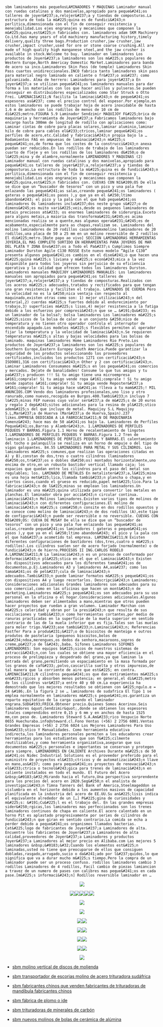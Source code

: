 
```
sbm laminadores más pequeñosLAMINADORES Y MAQUINAS Laminador manual con ruedas catalinas y dos manivelas,apropiado para peque&#241;os talleres de joyer&#237;a,relojer&#237;a y tiendas de composturas.La estructura de toda la m&#225;quina es de fundici&#243;n perlitica,dimensionada con el fin de conseguir resistencia y menejabilidad.Los ejes engranajes y mecanismos que componen la m&#225;quina,est&#225;n fabricados con. laminadores adam SKM Machinery Co.Ltd.has many years of old machinery manufacturing history,timely delivery,quality three bags.Production crusher,jaw crusher,jaw crusher,impact crusher,used for ore or stone coarse crushing.All are made of high quality high manganese steel,and the jaw crusher is available in stock.Welcome to buy. laminador en laminadores Los productos de Joyer&#237;a laminadores son los m&#225;s populares de Western Europe,North Americay Domestic Market.Laminadores para banda de acero sa inco.Laminadores Skin Pass (de temple) Laminadores Skin Pass cuartos unidireccionales.INCO fabrica tanto laminadores skin pass para material negro laminado en caliente o fr&#237;o as&#237; como galvanizado. Alma de herrero: Laminadores para joyer&#237;a En joyer&#237;a se utilizan peque&#241;os laminadores manuales para dar forma a los materiales con los que hacer anillos y pulseras.Se pueden conseguir en distribuidores especializados como Star Struck o Otto Frei. LAMINACI&#211;N facilita la laminaci&#243;n de peque&#241;os espesores as&#237; como el preciso control del espesor.Por ejemplo,en estos laminadores se puede trabajar hoja de acero inoxidable de hasta 1.6 m de ancho con los rodillos de menos de 10 cm de di&#225;metro.FIGURA 5.9 Laminador Sendzimir MAQUIJOY F&#225;brica de maquinaria y herramienta de Joyer&#237;a Fabricamos laminadores bajo encargo hasta 300mm de longitud de rodillo con aplicaciones como: Laminar cintas de cobre para placas solares,laminar aluminio,laminar hilo de cobre para cables el&#233;ctricos,laminar peque&#241;os perfiles de acero,etc.Calidad y fabricaci&#243;n propia bajo la … Rodamientos FAG en ampuesas de laminaci&#243;n m&#225;s peque&#241;os,de forma que los costes de la construcci&#243;n anexa puedan ser reducidos.En los rodillos de trabajo de los laminadores cuarto de fleje y en los rodillos de los laminadores d&#250;o de l&#225;mina y de alambre,normalmente LAMINADORES Y MAQUINAS (2) Laminador manual con ruedas catalinas y dos manivelas,apropiado para peque&#241;os talleres de joyer&#237;a,relojer&#237;a y tiendas de composturas.La estructura de toda la m&#225;quina es de fundici&#243;n perlitica,dimensionada con el fin de conseguir resistencia y menejabilidad.Los ejes engranajes y mecanismos que componen la m&#225;quina,est&#225;n fabricados con. CUEVAS CON NI&#209;OS De ella se dice que un “buscador de tesoros” con un pico y una pala fue enlazando las peque&#241;as salas,creando peque&#241;os laminadores ( gateras o peque&#241;os pasos ),y que ya en el &#250;ltimo abandon&#243; el pico y la pala con el que hab peque&#241;os laminadores Os laminadores inclu&#237;dos neste grupo s&#227;o de dimens&#245;es muito vari&#225;veis,desde os pequenos laminadores de metais preciosos at&#233; os enormes laminadores de siderurgia.Exceto para alguns metais,a maioria das transforma&#231;&#245;es acima mencionadas realiza se a quente,mas algumas opera&#231;&#245;es de acabamento,especialmente para as chapas,realizam se. Laminadores del molino laminadores de 20 rodillos casarombomxmolino laminadores de 20 rodillos,una placa de 50 a 25 mm en un molino reversible de 2 rodillos El di&#225;metro.[Bate papo ao vivo] SECCION LAMINADORAS HERRAMIENTAS JOYERIA,EL MAS COMPLETO SURTIDO EN HERRAMIENTAS PARA JOYEROS DE MAR DEL PLATA Y ZONA Env&#237;os a Todo el Pa&#237;s Cumplimos Siempre Laminador Durston Agile C130 ROSSE Este nuevo modelo “Agile C130” presenta algunos peque&#241;os cambios en el dise&#241;o que hacen una m&#225;quina m&#225;s liviana y m&#225;s econ&#243;mica a la vez disponible para todos los joyeros sin perjuicio de su eficiencia operativa y la calidad que ofrecen todos los laminadores Durston. Laminadores manuales MAQUIJOY LAMINADORES MANUALES: Los laminadores manuales son apropiados para peque&#241;os talleres de joyer&#237;a,relojer&#237;a y tiendas de composturas.Realizados con los aceros m&#225;s adecuados,tratados y rectificados para que tengan una gran resistencia y faciliten el trabajo. LAMINADOS DE CUERDA Pero la velocidad no es la &#250;nica ventaja con respecto al maquinado,existen otras como son: 1) mejor utilizaci&#243;n del material,2) cuerdas m&#225;s fuertes debido al endurecimiento por trabajo,3) superficies m&#225;s lisas,4) mejor resistencia a la fatiga debido a los esfuerzos por compresi&#243;n que se … &#191;Qu&#233; es un laminador de la bolsa?; bolsa laminadores Los laminadores m&#225;s b&#225;sicos de la bolsa de calor a un conjunto &#250;nico de temperatura y no tienen otro operador controla el interruptor de encendido apagado.Los modelos m&#225;s flexibles permiten al operador fijar la temperatura y la velocidad de laminaci&#243;n.Se requieren temperaturas m&#225;s altas y bajas velocidades para las bolsas de laminado. maquinas laminadores Home Laminadores Rio Preto.Los productos de Joyer&#237;a laminadores son los m&#225;s populares de Southern Europe,Eastern Europey South America.Puede garantizar la seguridad de los productos seleccionando los proveedores certificados,incluidos los productos 1271 con certificaci&#243;n ISO9001,316 con certificaci&#243;n Other y 2 con certificaci&#243;n. Laminar Laminadores Consumamos m&#225;s en los peque&#241;os comercios y mercados. Dejate de banalidades! Consume lo que tus amigos y tu pa&#237;s producen !!! Si tu amigo tiene una microempresa &#161;comprale! Si tu amigo vende ropa &#161;comprale ! Si tu amigo vende zapatos &#161;comprale! Si tu amiga vende Reposter&#237;a &#161;comprale! Si tu amiga hace u&#241;as !lleva a tu mam&#225;! MIL ANUNCIOS.COM Vendo dos laminadores profesionales,uno liso y otro ranurado,como nuevos,recogida en Burgos.400.Tambi&#233;n incluyo 7 l&#225;minas FEP nuevas cuyo valor ser&#237;a de m&#225;s de 20 euros y regalo 2 dep&#243;sitos adicionales para la resina de pl&#225;stico adem&#225;s del que incluye de metal. Maquijoy S.L Maquijoy S.L,Mar&#237;a de Huerva (Mar&#237;a de Huerva,Spain).237 likes.EMPRESA DEDICADA A LA FABRICACI&#211;N DE MAQUINARIA Comenz&#243; hace mas de 50 a&#241;os bajo la. Laminadores de Perfiles Peque&#241;os,Barras y Alambr&#243;n. 1.LAMINADORES DE PERFILES PEQUEOS Y BARRAS.Figura 1.1 Horno de recalentamiento de lingotes 1.LAMINADORES DE PERFILES PEQUEOS Y BARRAS.Figura 1.2 Tren de laminacin 1.LAMINADORES DE PERFILES PEQUEOS Y BARRAS.El calentamiento del tocho o palanquilla se realiza en un horno de empuje o del tipo de vigas galopantes. 84.55 LAMINADORES PARA METAL Y SUS CILINDROS. Los laminadores m&#225;s comunes,que realizan las operaciones citadas en A) y B),constan de dos,tres o cuatro cilindros (laminadores d&#250;os,tr&#237;os o dobles d&#250;os) montados horizontalmente,uno encima de otro,en un robusto bastidor vertical llamado caja; los espacios que quedan entre los cilindros para el paso del metal son regulables; los. LAMINADO DE METALES En metalister&#237;a,l&#225;mina es una hoja met&#225;lica,llamada tambi&#233;n plancha o chapa,y en ciertos casos,cuando el grueso es reducido,papel met&#225;lico.Para la fabricaci&#243;n de l&#225;minas se emplean los laminadores.Un laminador es una m&#225;quina utilizada para convertir los metales en planchas.El laminador obra por acci&#243;n circular continua. Laminaci&#243;n Molinos laminadores.Existen varios tipos de molinos de laminaci&#243;n con diferentes configuraciones.El molino de laminaci&#243;n m&#225;s com&#250;n consite en dos rodillos opuestos y se conoce como molino de laminaci&#243;n de dos rodillos (A),este tipo de configuraci&#243;n puede ser reversible o no reversible. CUEVAS CON NI&#209;OS: CUEVA DE MUSAY De ella se dice que un “buscador de tesoros” con un pico y una pala fue enlazando las peque&#241;as salas,creando peque&#241;os laminadores ( gateras o peque&#241;os pasos ),y que ya en el &#250;ltimo abandon&#243; el pico y la pala con el que hab&#237;a acometido tal empresa. LAMINACI&#211;N Existen diferentes configuraciones de bastidores (dos,tres,cuatro o m&#225;s rodillos).Los cilindros suelen ser de acero forjado (normalmente) o de fundici&#243;n de hierro.PROCESOS II ING.CARLOS RODELO A.LAMINACI&#211;N La laminaci&#243;n es un proceso de conformado por deformaci&#243;n pl&#225;stica en el que el Laminaci&#243;n Existen los dispositivos adecuados para los diferentes tama&#241;os de documentos,p.Ej.Laminadores A3 y laminadores A4,as&#237; como los tama&#241;os de pel&#237;cula de laminaci&#243;n adecuados.Tambi&#233;n puede laminar formatos m&#225;s peque&#241;os con dispositivos A4 y luego recortarlos. Descripci&#243;n Laminadores; Consideraciones adicionales Grandes laminadores son adecuados para su uso comercial,como en las oficinas que hacen un mont&#243;n de marketing.Laminadores m&#225;s peque&#241;os son adecuados para su uso personal en la oficina o el hogar.Consideraciones adicionales.Algunos laminadores deben ser alimentados a mano,mientras que otros pueden hacer proyectos que ruedan a gran volumen. Laminador Marchan con m&#225;s celeridad y obran por la presi&#243;n que resulta de sus oscilaciones y tambi&#233;n como herramientas cortantes,por medio de ranuras practicadas en la superficie de la muela superior en sentido contrario de las de la muela inferior que es fija.Tales son las muelas para moler trigo.V&#233;ase tambi&#233;n.Laminaci&#243;n; Referencias Fastfer Para a produ&#231;&#227;o de biscoitos de manteiga e outros produtos de pastelaria (pequenos biscoitos,bolos de am&#234;ndoa,merengues,os dedos da senhora,macaroons,sopros de creme,p&#227;o de l&#243;,baba. Sifones Laminadores SIFONES LAMINADORES: Son equipos b&#225;sicos de nuestros sistemas de extracci&#243;n,con los cuales se obtiene una mayor eficiencia en el proceso de prelimpieza y despedrado del grano,ya que laminan la entrada del grano,permitiendo un espaciamiento en la masa formada por los granos de caf&#233;,polvo,cascarilla suelta y otros impurezas,de tal manera que la corriente de aire que est&#225; en contra. LAMINACI&#211;N cilindros peque&#241;os que dan estiramientos m&#225;s en&#233;rgicos y absorben menos potencia; en general,el di&#225;metro de los cilindros var&#237;a entre 40 y 60 cm.La experiencia ha demostrado que los mejores resultados se obtienen con &#225;ngulo.α = 24 &#186;.En la figura 2 se … laminadores de sudafrica El Tipo 1 se emplea normalmente en laminadores m&#225;s peque&#241;os.garantiza un reparto equitativo de la carga cuando el laminador engrana.SUD&#193;FRICA.Obtener precio.Quienes Somos Acerinox.Seis laminadores &quot;Sendzimir&quot;,donde se obtienen los espesores finales comprendidos entre 0,15 y 6 mm y en anchos de hasta 1525 mm,con peso de. Laminadores Steward S.A.Am&#233;rico Vespucio Norte 0655 Huechuraba.info@steward.cl.Fono Ventas (+56) 2 2756 6001.Ventas Grandes Empresas (+56) 2 2756 6024 Los Mejores Laminadores Para Uso Dom&#233;stico Y Manualidades. Como herramienta educativa indirecta,los laminadores personales permiten a los educadores crear herramientas para los estudiantes que son f&#225;cilmente reutilizables,y como herramienta organizativa,aseguran que sus documentos m&#225;s personales e importantes se conservan y protegen para siempre. LAMINADORES EN CALIENTE Archives Durante m&#225;s de 50 a&#241;os Nidec Industrial Solutions es el proveedor preferido para el suministro de proyectos el&#233;ctricos y de automatizaci&#243;n llave en mano,as&#237; como para peque&#241;os proyectos de renovaci&#243;n el&#233;ctrica o tecnol&#243;gica para trenes de laminaci&#243;n en caliente instalados en todo el mundo. El Futuro del Acero &nbsp;&#0183;&#32;Mirando hacia el futuro,Una perspectiva sorprendente para los precios del acero en 2020.Seg&#250;n el analista de investigaci&#243;n Timna Tanners del Bank of America,Steelmageddon se vislumbra en el horizonte debido a los aumentos masivos de capacidad planificada en la industria del acero de EE.UU.Su an&#225;lisis indica el equivalente alrededor de un […] P&#225;gina de curiosidades y m&#225;s: &#191;Cu&#225;l es el trabajo del. En las grandes empresas sider&#250;rgicas,los laminadores mas perfeccionados son los trenes laminadores continuos de chapa en caliente.El acero calentado en un horno Pit es aplastado progresivamente por series de cilindros de fundici&#243;n que giran en sentido contrario.La comida se echa a perder debido a peque&#241;os organismos llamados bacterias. Cat&#225;logo de fabricantes de Joyer&#237;a Laminadores de alta. Encuentre los fabricantes de Joyer&#237;a Laminadores de alta calidad,proveedores de Joyer&#237;a Laminadores y productos Joyer&#237;a Laminadores al mejor precio en Alibaba.com Las mejores 5 laminadores &nbsp;&#0183;&#32;Cuando los elementos est&#225;n laminadas,usted no tiene que preocuparse de ellos que consiguen dobladas,rasgado,arrugado,sucio o da&#241;ado por l&#237;quidos,lo que significa que va a durar mucho m&#225;s tiempo.Pero la compra de un laminador puede ser un proceso confuso. rodillos laminadores cambio 3 rodillos Laminadores de 4 rodillos, Facil cambio de piezas lamiancion a travez de un numero de pases con calibres mas peque&#241;os en cada pase.[m&#225;s informaci&#243;n] Rodillos reversible laminador en … 
```

<div align="center">

<a href="https://es-crusher.shibang-china.com/github&k=sbm+laminadores+m%C3%A1s+peque%C3%B1os"><img src="https://static.shibang-china.com/es/crusher/logo.jpg"></a>

<a href="https://es-crusher.shibang-china.com/github&k=sbm+laminadores+m%C3%A1s+peque%C3%B1os"><img src="https://static.shibang-china.com/es/crusher/index.jpg"></a><a href="https://es-crusher.shibang-china.com/material.htmlgithub&k=sbm+laminadores+m%C3%A1s+peque%C3%B1os"><img src="https://static.shibang-china.com/es/crusher/material.jpg"></a><a href="https://es-crusher.shibang-china.com/application.htmlgithub&k=sbm+laminadores+m%C3%A1s+peque%C3%B1os"><img src="https://static.shibang-china.com/es/crusher/application.jpg"></a><a href="https://es-crusher.shibang-china.com/aboutus.htmlgithub&k=sbm+laminadores+m%C3%A1s+peque%C3%B1os"><img src="https://static.shibang-china.com/es/crusher/aboutus.jpg"></a><a href="https://es-crusher.shibang-china.com/contact.htmlgithub&k=sbm+laminadores+m%C3%A1s+peque%C3%B1os"><img src="https://static.shibang-china.com/es/crusher/contact.jpg"></a>

<a href="https://es-crusher.shibang-china.com/github&k=sbm+laminadores+m%C3%A1s+peque%C3%B1os"><img src="https://static.shibang-china.com/es/crusher/banner.jpg"></a>

<a href="https://swt.shibang-china.com/github&k=sbm+laminadores+m%C3%A1s+peque%C3%B1os"><img src="https://static.shibang-china.com/es/crusher/text.jpg"></a>

<a href="https://swt.shibang-china.com/github&k=sbm+laminadores+m%C3%A1s+peque%C3%B1os"><img src="https://static.shibang-china.com/es/crusher/chat.jpg"></a><a href="https://es-crusher.shibang-china.com/contact.htmlgithub&k=sbm+laminadores+m%C3%A1s+peque%C3%B1os"><img src="https://static.shibang-china.com/es/crusher/message.jpg"></a>

<a href="https://es-crusher.shibang-china.com/products/pe.htmlgithub&k=sbm+laminadores+m%C3%A1s+peque%C3%B1os"><img src="https://static.shibang-china.com/es/crusher/pe.jpg"></a><a href="https://es-crusher.shibang-china.com/products/pf.htmlgithub&k=sbm+laminadores+m%C3%A1s+peque%C3%B1os"><img src="https://static.shibang-china.com/es/crusher/pf.jpg"></a>

<a href="https://es-crusher.shibang-china.com/products/hpt.htmlgithub&k=sbm+laminadores+m%C3%A1s+peque%C3%B1os"><img src="https://static.shibang-china.com/es/crusher/hpt.jpg"></a><a href="https://es-crusher.shibang-china.com/products/vsi.htmlgithub&k=sbm+laminadores+m%C3%A1s+peque%C3%B1os"><img src="https://static.shibang-china.com/es/crusher/vsi.jpg"></a>

<a href="https://es-crusher.shibang-china.com/products/klv.htmlgithub&k=sbm+laminadores+m%C3%A1s+peque%C3%B1os"><img src="https://static.shibang-china.com/es/crusher/klv.jpg"></a><a href="https://es-crusher.shibang-china.com/products/portable.htmlgithub&k=sbm+laminadores+m%C3%A1s+peque%C3%B1os"><img src="https://static.shibang-china.com/es/crusher/portable.jpg"></a>

<a href="https://swt.shibang-china.com/github&k=sbm+laminadores+m%C3%A1s+peque%C3%B1os"><img src="https://static.shibang-china.com/es/crusher/case.jpg"></a>

</div>


* [sbm molino vertical de discos de molienda](sbm%20molino%20vertical%20de%20discos%20de%20molienda.md)

* [sbm transportador de escorias molino de acero trituradora sudáfrica](sbm%20transportador%20de%20escorias%20molino%20de%20acero%20trituradora%20sud%C3%A1frica.md)

* [sbm fabricantes chinos que venden fabricantes de trituradoras de mandíbula fabricantes chinos](sbm%20fabricantes%20chinos%20que%20venden%20fabricantes%20de%20trituradoras%20de%20mand%C3%ADbula%20fabricantes%20chinos.md)

* [sbm fábrica de plomo o ide](sbm%20f%C3%A1brica%20de%20plomo%20o%20ide.md)

* [sbm trituradoras de minerales de carbón](sbm%20trituradoras%20de%20minerales%20de%20carb%C3%B3n.md)

* [sbm nuevos molinos de bolas de cerámica de alúmina](sbm%20nuevos%20molinos%20de%20bolas%20de%20cer%C3%A1mica%20de%20al%C3%BAmina.md)